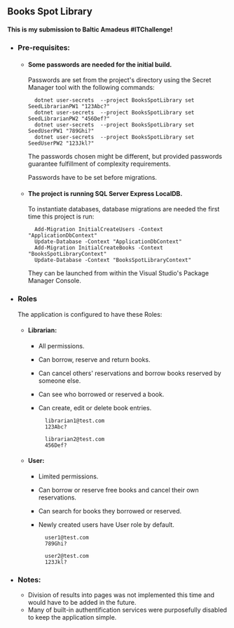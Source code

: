 
## Books Spot Library

#### This is my submission to **Baltic Amadeus #ITChallenge**!
- ### Pre-requisites:
	- #### Some passwords are needed for the initial build. 
		Passwords are set from the project's directory using the Secret Manager tool with the following commands: 

			dotnet user-secrets  --project BooksSpotLibrary set SeedLibrarianPW1 "123Abc?"
			dotnet user-secrets  --project BooksSpotLibrary set SeedLibrarianPW2 "456Def?"
			dotnet user-secrets  --project BooksSpotLibrary set SeedUserPW1 "789Ghi?"
			dotnet user-secrets  --project BooksSpotLibrary set SeedUserPW2 "123Jkl?"
		The passwords chosen might be different, but provided passwords guarantee fulfillment of complexity requirements. 
		
		Passwords have to be set before migrations.
		
	- #### The project is running SQL Server Express LocalDB. 
		To instantiate databases, database migrations are needed the first time this project is run:

			Add-Migration InitialCreateUsers -Context "ApplicationDbContext"
			Update-Database -Context "ApplicationDbContext"
			Add-Migration InitialCreateBooks -Context "BooksSpotLibraryContext"
			Update-Database -Context "BooksSpotLibraryContext"
   		They can be launched from within the Visual Studio's Package Manager Console.
- ### Roles
	The application is configured to have these Roles:
	
	- #### Librarian: 
		- All permissions. 
		- Can borrow, reserve and return books. 
		- Can cancel others' reservations and borrow books reserved by someone else. 
		- Can see who borrowed or reserved a book. 
		- Can create, edit or delete book entries. 

				librarian1@test.com
				123Abc?

				librarian2@test.com
				456Def?

	- #### User: 
		- Limited permissions.
		- Can borrow or reserve free books and cancel their own reservations. 
		- Can search for books they borrowed or reserved.
		- Newly created users have User role by default.

				user1@test.com
				789Ghi?

				user2@test.com
				123Jkl?

- ### Notes:

	- Division of results into pages was not implemented this time and would have to be added in the future. 
	- Many of built-in authentification services were purposefully disabled to keep the application simple.
